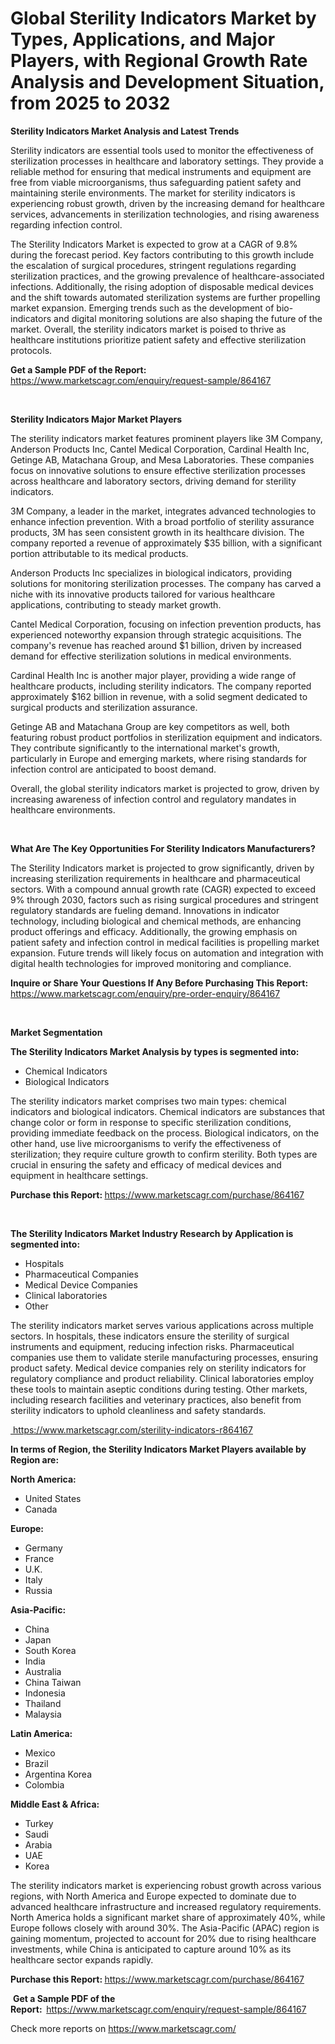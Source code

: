 <p><h1>Global Sterility Indicators Market by Types, Applications, and Major Players, with Regional Growth Rate Analysis and Development Situation, from 2025 to 2032</h1></p><p><strong>Sterility Indicators Market Analysis and Latest Trends</strong></p>
<p><p>Sterility indicators are essential tools used to monitor the effectiveness of sterilization processes in healthcare and laboratory settings. They provide a reliable method for ensuring that medical instruments and equipment are free from viable microorganisms, thus safeguarding patient safety and maintaining sterile environments. The market for sterility indicators is experiencing robust growth, driven by the increasing demand for healthcare services, advancements in sterilization technologies, and rising awareness regarding infection control.</p><p>The Sterility Indicators Market is expected to grow at a CAGR of 9.8% during the forecast period. Key factors contributing to this growth include the escalation of surgical procedures, stringent regulations regarding sterilization practices, and the growing prevalence of healthcare-associated infections. Additionally, the rising adoption of disposable medical devices and the shift towards automated sterilization systems are further propelling market expansion. Emerging trends such as the development of bio-indicators and digital monitoring solutions are also shaping the future of the market. Overall, the sterility indicators market is poised to thrive as healthcare institutions prioritize patient safety and effective sterilization protocols.</p></p>
<p><strong>Get a Sample PDF of the Report:&nbsp;</strong> <a href="https://www.marketscagr.com/enquiry/request-sample/864167?utm_campaign=2924&utm_medium=2&utm_source=Github&utm_content=ia&utm_term=04032025&utm_id=sterility-indicators">https://www.marketscagr.com/enquiry/request-sample/864167</a></p>
<p>&nbsp;</p>
<p><strong>Sterility Indicators Major Market Players</strong></p>
<p><p>The sterility indicators market features prominent players like 3M Company, Anderson Products Inc, Cantel Medical Corporation, Cardinal Health Inc, Getinge AB, Matachana Group, and Mesa Laboratories. These companies focus on innovative solutions to ensure effective sterilization processes across healthcare and laboratory sectors, driving demand for sterility indicators.</p><p>3M Company, a leader in the market, integrates advanced technologies to enhance infection prevention. With a broad portfolio of sterility assurance products, 3M has seen consistent growth in its healthcare division. The company reported a revenue of approximately $35 billion, with a significant portion attributable to its medical products.</p><p>Anderson Products Inc specializes in biological indicators, providing solutions for monitoring sterilization processes. The company has carved a niche with its innovative products tailored for various healthcare applications, contributing to steady market growth. </p><p>Cantel Medical Corporation, focusing on infection prevention products, has experienced noteworthy expansion through strategic acquisitions. The company's revenue has reached around $1 billion, driven by increased demand for effective sterilization solutions in medical environments.</p><p>Cardinal Health Inc is another major player, providing a wide range of healthcare products, including sterility indicators. The company reported approximately $162 billion in revenue, with a solid segment dedicated to surgical products and sterilization assurance.</p><p>Getinge AB and Matachana Group are key competitors as well, both featuring robust product portfolios in sterilization equipment and indicators. They contribute significantly to the international market's growth, particularly in Europe and emerging markets, where rising standards for infection control are anticipated to boost demand.</p><p>Overall, the global sterility indicators market is projected to grow, driven by increasing awareness of infection control and regulatory mandates in healthcare environments.</p></p>
<p>&nbsp;</p>
<p><strong>What Are The Key Opportunities For Sterility Indicators Manufacturers?</strong></p>
<p><p>The Sterility Indicators market is projected to grow significantly, driven by increasing sterilization requirements in healthcare and pharmaceutical sectors. With a compound annual growth rate (CAGR) expected to exceed 9% through 2030, factors such as rising surgical procedures and stringent regulatory standards are fueling demand. Innovations in indicator technology, including biological and chemical methods, are enhancing product offerings and efficacy. Additionally, the growing emphasis on patient safety and infection control in medical facilities is propelling market expansion. Future trends will likely focus on automation and integration with digital health technologies for improved monitoring and compliance.</p></p>
<p><strong>Inquire or Share Your Questions If Any Before Purchasing This Report:</strong> <a href="https://www.marketscagr.com/enquiry/pre-order-enquiry/864167?utm_campaign=2924&utm_medium=2&utm_source=Github&utm_content=ia&utm_term=04032025&utm_id=sterility-indicators">https://www.marketscagr.com/enquiry/pre-order-enquiry/864167</a></p>
<p>&nbsp;</p>
<p><strong>Market Segmentation</strong></p>
<p><strong>The Sterility Indicators Market Analysis by types is segmented into:</strong></p>
<p><ul><li>Chemical Indicators</li><li>Biological Indicators</li></ul></p>
<p><p>The sterility indicators market comprises two main types: chemical indicators and biological indicators. Chemical indicators are substances that change color or form in response to specific sterilization conditions, providing immediate feedback on the process. Biological indicators, on the other hand, use live microorganisms to verify the effectiveness of sterilization; they require culture growth to confirm sterility. Both types are crucial in ensuring the safety and efficacy of medical devices and equipment in healthcare settings.</p></p>
<p><strong>Purchase this Report:&nbsp;</strong><a href="https://www.marketscagr.com/purchase/864167?utm_campaign=2924&utm_medium=2&utm_source=Github&utm_content=ia&utm_term=04032025&utm_id=sterility-indicators">https://www.marketscagr.com/purchase/864167</a></p>
<p>&nbsp;</p>
<p><strong>The Sterility Indicators Market Industry Research by Application is segmented into:</strong></p>
<p><ul><li>Hospitals</li><li>Pharmaceutical Companies</li><li>Medical Device Companies</li><li>Clinical laboratories</li><li>Other</li></ul></p>
<p><p>The sterility indicators market serves various applications across multiple sectors. In hospitals, these indicators ensure the sterility of surgical instruments and equipment, reducing infection risks. Pharmaceutical companies use them to validate sterile manufacturing processes, ensuring product safety. Medical device companies rely on sterility indicators for regulatory compliance and product reliability. Clinical laboratories employ these tools to maintain aseptic conditions during testing. Other markets, including research facilities and veterinary practices, also benefit from sterility indicators to uphold cleanliness and safety standards.</p></p>
<p><a href="https://www.marketscagr.com/sterility-indicators-r864167?utm_campaign=2924&utm_medium=2&utm_source=Github&utm_content=ia&utm_term=04032025&utm_id=sterility-indicators">&nbsp;https://www.marketscagr.com/sterility-indicators-r864167</a></p>
<p><strong>In terms of Region, the Sterility Indicators Market Players available by Region are:</strong></p>
<p>
    <p> <strong> North America: </strong>
        <ul>
            <li>United States</li>
            <li>Canada</li>
        </ul>
        </p> 
    <p> <strong> Europe: </strong>
        <ul>
            <li>Germany</li>
            <li>France</li>
            <li>U.K.</li>
            <li>Italy</li>
            <li>Russia</li>
        </ul>
        </p> 
    <p> <strong> Asia-Pacific: </strong>
        <ul>
            <li>China</li>
            <li>Japan</li>
            <li>South Korea</li>
            <li>India</li>
            <li>Australia</li>
            <li>China Taiwan</li>
            <li>Indonesia</li>
            <li>Thailand</li>
            <li>Malaysia</li>
        </ul>
        </p> 
    <p> <strong> Latin America: </strong>
        <ul>
            <li>Mexico</li>
            <li>Brazil</li>
            <li>Argentina Korea</li>
            <li>Colombia</li>
        </ul>
        </p> 
    <p> <strong> Middle East & Africa: </strong>
        <ul>
            <li>Turkey</li>
            <li>Saudi</li>
            <li>Arabia</li>
            <li>UAE</li>
            <li>Korea</li>
        </ul>
    </p>
    </p>
<p><p>The sterility indicators market is experiencing robust growth across various regions, with North America and Europe expected to dominate due to advanced healthcare infrastructure and increased regulatory requirements. North America holds a significant market share of approximately 40%, while Europe follows closely with around 30%. The Asia-Pacific (APAC) region is gaining momentum, projected to account for 20% due to rising healthcare investments, while China is anticipated to capture around 10% as its healthcare sector expands rapidly.</p></p>
<p><strong>Purchase this Report: </strong><a href="https://www.marketscagr.com/purchase/864167?utm_campaign=2924&utm_medium=2&utm_source=Github&utm_content=ia&utm_term=04032025&utm_id=sterility-indicators">https://www.marketscagr.com/purchase/864167</a></p>
<p>&nbsp;<strong>Get a Sample PDF of the Report:&nbsp;&nbsp;</strong><a href="https://www.marketscagr.com/enquiry/request-sample/864167?utm_campaign=2924&utm_medium=2&utm_source=Github&utm_content=ia&utm_term=04032025&utm_id=sterility-indicators">https://www.marketscagr.com/enquiry/request-sample/864167</a></p>
<p><strong></strong></p>
<p>Check more reports on <a href="https://www.marketscagr.com/?utm_campaign=2924&utm_medium=2&utm_source=Github&utm_content=ia&utm_term=04032025&utm_id=sterility-indicators">https://www.marketscagr.com/</a></p>